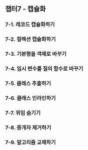 ## 챕터7 - 캡슐화

### 7-1. 레코드 캡슐화하기

### 7-2. 컬렉션 캡슐화하기

### 7-3. 기본형을 객체로 바꾸기

### 7-4. 임시 변수를 질의 함수로 바꾸기

### 7-5. 클래스 추출하기

### 7-6. 클래스 인라인하기

### 7-7. 위임 숨기기

### 7-8. 중개자 제거하기

### 7-9. 알고리즘 교체하기